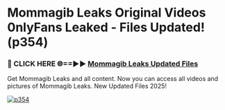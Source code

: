 # Mommagib Leaks Original Videos 0nlyFans Leaked - Files Updated! (p354)

<h3>🔴 CLICK HERE 🌐==►► <a href="https://tinyurl.com/2m67pmp6" rel="nofollow">Mommagib Leaks Updated Files</a></h3>

Get Mommagib Leaks and all content. Now you can access all videos and pictures of Mommagib Leaks. New Updated Files 2025!

[![p354](https://i.imgur.com/H4QAA4z.gif)](https://tinyurl.com/2m67pmp6)